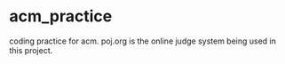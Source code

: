 # acm_practice
coding practice for acm.
poj.org is the online judge system being used in this project.
